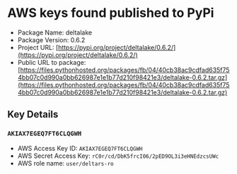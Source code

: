 # AWS keys found published to PyPi

* Package Name: deltalake
* Package Version: 0.6.2
* Project URL: [https://pypi.org/project/deltalake/0.6.2/](https://pypi.org/project/deltalake/0.6.2/)
* Public URL to package: [https://files.pythonhosted.org/packages/fb/04/40cb38ac9cdfad635f754bb07c0d990a0bb626987e1e1b77d210f98421e3/deltalake-0.6.2.tar.gz](https://files.pythonhosted.org/packages/fb/04/40cb38ac9cdfad635f754bb07c0d990a0bb626987e1e1b77d210f98421e3/deltalake-0.6.2.tar.gz)

## Key Details
### `AKIAX7EGEQ7FT6CLQGWH`

* AWS Access Key ID: `AKIAX7EGEQ7FT6CLQGWH`
* AWS Secret Access Key: `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` 
* AWS role name: `user/deltars-ro`
